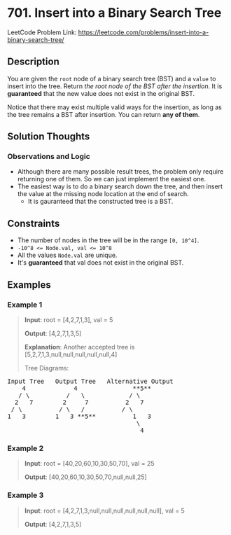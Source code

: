 # 701. Insert into a Binary Search Tree

LeetCode Problem Link: <https://leetcode.com/problems/insert-into-a-binary-search-tree/>

## Description

You are given the `root` node of a binary search tree (BST) and a `value` to insert into the tree. Return *the root node of the BST after the insertion*. It is **guaranteed** that the new value does not exist in the original BST.

Notice that there may exist multiple valid ways for the insertion, as long as the tree remains a BST after insertion. You can return **any of them**.

## Solution Thoughts

### Observations and Logic

- Although there are many possible result trees, the problem only require returning one of them. So we can just implement the easiest one.
- The easiest way is to do a binary search down the tree, and then insert the value at the missing node location at the end of search.
   - It is gauranteed that the constructed tree is a BST.

## Constraints

- The number of nodes in the tree will be in the range `[0, 10^4]`.
- `-10^8 <= Node.val, val <= 10^8`
- All the values `Node.val` are unique.
- It's **guaranteed** that val does not exist in the original BST.

## Examples

### Example 1

> **Input**: root = [4,2,7,1,3], val = 5
>
> **Output**: [4,2,7,1,3,5]
>
> **Explanation**: Another accepted tree is [5,2,7,1,3,null,null,null,null,null,4]
>
> Tree Diagrams:
<pre>
Input Tree   Output Tree   Alternative Output
    4             4               **5**
   / \          /   \            / \
  2   7        2     7          2   7
 / \          / \   /          / \
1   3        1   3 **5**          1   3
                                   \
                                    4
</pre>

### Example 2

> **Input**: root = [40,20,60,10,30,50,70], val = 25
>
> **Output**: [40,20,60,10,30,50,70,null,null,25]

### Example 3

> **Input**: root = [4,2,7,1,3,null,null,null,null,null,null], val = 5
>
> **Output**: [4,2,7,1,3,5]
